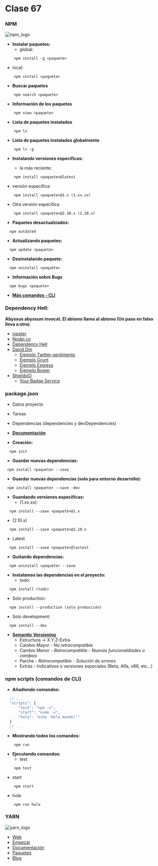 # Clase 67

### NPM

![npm_logo](https://upload.wikimedia.org/wikipedia/commons/thumb/d/db/Npm-logo.svg/640px-Npm-logo.svg.png)

- **Instalar paquetes:**
  - global:
```
    npm install -g <paquete>
```  

  - local:
```
    npm install <paquete>
```    


- **Buscar paquetes**
```
    npm search <paquete>
```

- **Información de los paquetes**
```
    npm view <paquete>
```

- **Lista de paquetes instalados**
```
    npm ls
```

- **Lista de paquetes instalados globalmente**
```
    npm ls -g
```


- **Instalando versiones especificas:**

  - la más reciente:
```  
    npm install <paquete>@latest
```  

  - versión especifica:
```  
    npm install <paquete>@1.x (1.xx.xx)
```

  - Otra versión especifica
```
    npm install <paquete>@2.10.x (2.10.x)
```

- **Paquetes desactualziados:**
```
  npm outdated
```

- **Actualizando paquetes:**
```
  npm update <paquete>
```

- **Desinstalando paquete:**
```
  npm uninstall <paquete>
```

- **Información sobre Bugs**
```
  npm bugs <paquete>
```

- **[Más comandos - CLI](https://docs.npmjs.com/cli/install)**

### Dependency Hell:

**Abyssus abyssum invocat. El abismo llama al abismo (Un paso en falso lleva a otro).**

- [nipster](http://nipstr.com/)
- [Nodei.co](https://nodei.co/)
- [Dependency Hell](http://www.wikiwand.com/en/Dependency_hell)
- [David Dm](https://david-dm.org/)
   - [Ejemplo Twitter-sentiments](https://david-dm.org/UlisesGascon/twitter-sentiments#info=dependencies&view=list)
   - [Ejemplo Grunt](https://david-dm.org/gruntjs/grunt#info=dependencies&view=table)
   - [Ejemplo Express](https://david-dm.org/strongloop/express)
   - [Ejemplo Bower](https://david-dm.org/bower/bower#info=dependencies&view=table)
- [ShieldsIO](http://shields.io/)
   - [Your Badge Service](http://badges.github.io/gh-badges/)


### package.json

- Datos proyecto
- Tareas
- Dependencias (dependencies y devDependencies)
- **[Documentación](https://docs.npmjs.com/files/package.json)**

- **Creación:**
```
  npm init
```

- **Guardar nuevas dependencias:**
```
 npm install <paquete> --save
```

- **Guardar nuevas dependencias (solo para entorno desarrollo):**
```
 npm install <paquete> --save -dev
```

- **Guardando versiones especificas:**
  - (1.xx.xx):
```
  npm install --save <paquete>@1.x
```

  - (2.10.x)
```
  npm install --save <paquete>@2.10.x
```

  - Latest
```
  npm install --save <paquete>@lastest
```

- **Quitando dependencias:**
```
  npm uninstall <paquete> --save
```

- **Instalamos las dependencias en el proyecto:**
  - todo:
```
  npm install (todo)
```

  - Solo production:
```
  npm install --production (solo producción)
```

  - Solo development:
```
  npm install --dev
```

- **[Semantic Versioning](http://semver.org/lang/es/)**
	- Estructura -> X.Y.Z-Extra
	- Cambio Mayor - *No retrocompatible*
	- Cambio Menor - *Retrocompatible - Nuevas funcionaldiades o cambios*
	- Parche - *Retrocompatible - Solución de errores*
	- Extras - Indicativos o versiones especiales (Beta, Alfa, x86, etc...)

### npm scripts (comandos de CLI)

- **Añadiendo comandos:**

```javascript
  // ...
  "scripts": {
      "test": "npm -v",
      "start": "node -v",
      "hola": "echo 'Hola mundo!'"
  }
  // ...
```
- **Mostrando todos los comandos:**
```
    npm run
```

- **Ejecutando comandos:**
  - test
```
    npm test
```

  - start
```
    npm start
```

  - hola
```
    npm run hola
```

### YARN

![yarn_logo](https://yarnpkg.com/assets/og_image.png)

- [Web](https://yarnpkg.com/en/)
- [Empezar](https://yarnpkg.com/en/docs/getting-started)
- [Documentación](https://yarnpkg.com/en/docs)
- [Paquetes](https://yarnpkg.com/en/packages/)
- [Blog](https://yarnpkg.com/blog/)